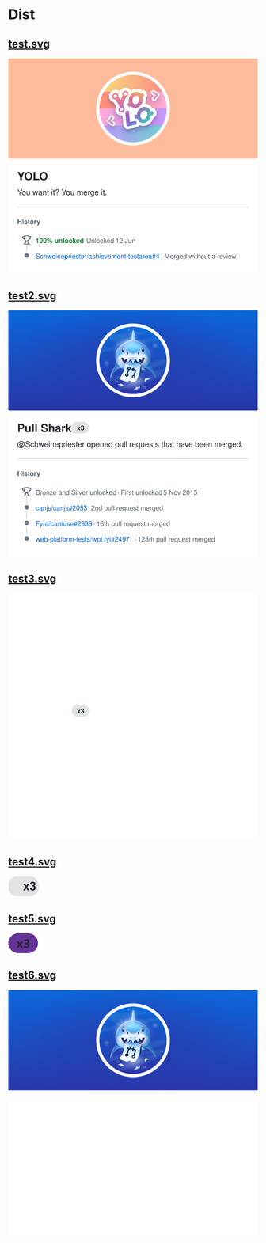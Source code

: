# Dist

## [test.svg](test.svg)

[![test.svg](test.svg)](test.svg)

## [test2.svg](test2.svg)

[![test2.svg](test2.svg)](test2.svg)

## [test3.svg](test3.svg)

[![test3.svg](test3.svg)](test3.svg)

## [test4.svg](test4.svg)

[![test4.svg](test4.svg)](test4.svg)

## [test5.svg](test5.svg)

[![test5.svg](test5.svg)](test5.svg)

## [test6.svg](test6.svg)

[![test6.svg](test6.svg)](test6.svg)

